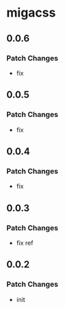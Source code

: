 # migacss

## 0.0.6

### Patch Changes

- fix

## 0.0.5

### Patch Changes

- fix

## 0.0.4

### Patch Changes

- fix

## 0.0.3

### Patch Changes

- fix ref

## 0.0.2

### Patch Changes

- init
